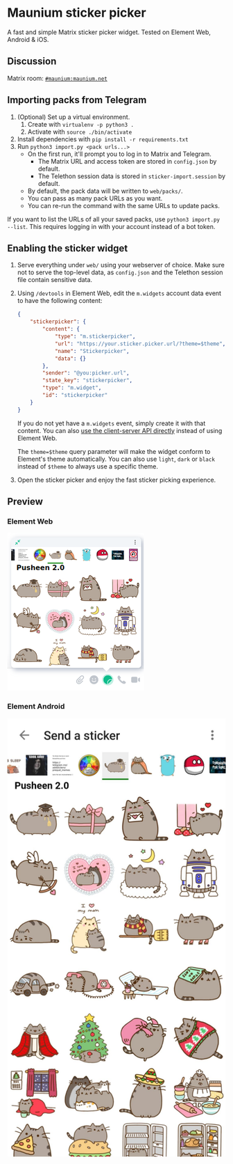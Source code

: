 # Maunium sticker picker
A fast and simple Matrix sticker picker widget. Tested on Element Web, Android & iOS.

## Discussion
Matrix room: [`#maunium:maunium.net`](https://matrix.to/#/#maunium:maunium.net)

## Importing packs from Telegram
1. (Optional) Set up a virtual environment.
   1. Create with `virtualenv -p python3 .`
   2. Activate with `source ./bin/activate`
2. Install dependencies with `pip install -r requirements.txt`
3. Run `python3 import.py <pack urls...>`
   * On the first run, it'll prompt you to log in to Matrix and Telegram.
     * The Matrix URL and access token are stored in `config.json` by default.
     * The Telethon session data is stored in `sticker-import.session` by default.
   * By default, the pack data will be written to `web/packs/`.
   * You can pass as many pack URLs as you want.
   * You can re-run the command with the same URLs to update packs.

If you want to list the URLs of all your saved packs, use `python3 import.py --list`.
This requires logging in with your account instead of a bot token.

## Enabling the sticker widget
1. Serve everything under `web/` using your webserver of choice. Make sure not to serve the
   top-level data, as `config.json` and the Telethon session file contain sensitive data.
2. Using `/devtools` in Element Web, edit the `m.widgets` account data event to have the following content:

   ```json
   {
       "stickerpicker": {
           "content": {
               "type": "m.stickerpicker",
               "url": "https://your.sticker.picker.url/?theme=$theme",
               "name": "Stickerpicker",
               "data": {}
           },
           "sender": "@you:picker.url",
           "state_key": "stickerpicker",
           "type": "m.widget",
           "id": "stickerpicker"
       }
   }
   ```

    If you do not yet have a `m.widgets` event, simply create it with that content.
    You can also [use the client-server API directly][1] instead of using Element Web.

    The `theme=$theme` query parameter will make the widget conform to Element's theme automatically.
    You can also use `light`, `dark` or `black` instead of `$theme` to always use a specific theme.
3. Open the sticker picker and enjoy the fast sticker picking experience.

[1]: https://matrix.org/docs/spec/client_server/latest#put-matrix-client-r0-user-userid-account-data-type

## Preview
### Element Web
![Element Web](preview-element-web.png)

### Element Android
![Element Android](preview-element-android.png)
